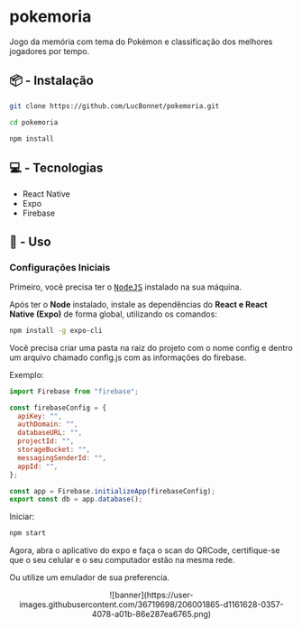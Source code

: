 # pokemoria

Jogo da memória com tema do Pokémon e classificação dos melhores jogadores por tempo.

## **📦 - Instalação**

```bash
git clone https://github.com/LucBonnet/pokemoria.git

cd pokemoria

npm install
```

## **💻 - Tecnologias**

- React Native
- Expo
- Firebase

## **🔨 - Uso**

### Configurações Iniciais

Primeiro, você precisa ter o <kbd>[NodeJS](https://nodejs.org/en/download/)</kbd> instalado na sua máquina.

Após ter o **Node** instalado, instale as dependências do **React e React Native (Expo)** de forma global, utilizando os comandos:

```bash
npm install -g expo-cli
```

Você precisa criar uma pasta na raiz do projeto com o nome config e dentro um arquivo chamado config.js com as informações do firebase.

Exemplo:

```js
import Firebase from "firebase";

const firebaseConfig = {
  apiKey: "",
  authDomain: "",
  databaseURL: "",
  projectId: "",
  storageBucket: "",
  messagingSenderId: "",
  appId: "",
};

const app = Firebase.initializeApp(firebaseConfig);
export const db = app.database();
```

Iniciar:

```bash
npm start
```

Agora, abra o aplicativo do expo e faça o scan do QRCode, certifique-se que o seu celular e o seu computador estão na mesma rede.

Ou utilize um emulador de sua preferencia.

<div align="center">
  ![banner](https://user-images.githubusercontent.com/36719698/206001865-d1161628-0357-4078-a01b-86e287ea6765.png)
</div>

